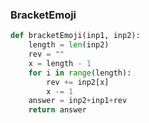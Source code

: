 ### BracketEmoji

```.py
def bracketEmoji(inp1, inp2):
    length = len(inp2)
    rev = ""
    x = length - 1
    for i in range(length):
        rev += inp2[x]
        x -= 1
    answer = inp2+inp1+rev
    return answer
```

![]()
